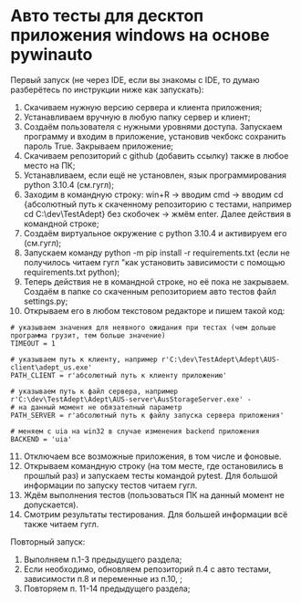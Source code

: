 # Авто тесты для десктоп приложения windows на основе pywinauto

Первый запуск (не через IDE, если вы знакомы с IDE, то думаю разберётесь по инструкции ниже как запускать):
1. Скачиваем нужную версию сервера и клиента приложения;
2. Устанавливаем вручную в любую папку сервер и клиент;
3. Создаём пользователя с нужными уровнями доступа. Запускаем программу и входим в приложение, установив чекбокс сохранить пароль True. Закрываем приложение;
4. Скачиваем репозиторий с github (добавить ссылку) также в любое место на ПК;
5. Устанавливаем, если ещё не установлен, язык программирования python 3.10.4 (см.гугл);
6. Заходим в командную строку: win+R -> вводим cmd -> вводим cd {абсолютный путь к скаченному репозиторию с тестами, например cd C:\dev\TestAdept} без скобочек -> жмём enter. Далее действия в командной строке;
7. Создаём виртуальное окружение с python 3.10.4 и активируем его (см.гугл);
8. Запускаем команду python -m pip install -r requirements.txt (если не получилось читаем гугл "как установить зависимости с помощью requirements.txt python);
9. Теперь действия не в командной строке, но её пока не закрываем. Создаём в папке со скаченным репозиторием авто тестов файл settings.py;
10. Открываем его в любом текстовом редакторе и пишем такой код: 

```
# указываем значения для неявного ожидания при тестах (чем дольше программа грузит, тем больше значение)
TIMEOUT = 1  

# указываем путь к клиенту, например r'C:\dev\TestAdept\Adept\AUS-client\adept_us.exe'
PATH_CLIENT = r'абсолютный путь к клиенту приложению'  

# указываем путь к файл сервера, например r'C:\dev\TestAdept\Adept\AUS-server\AusStorageServer.exe' - 
# на данный момент не обязателный параметр
PATH_SERVER = r'абсолютный путь к файлу запуска сервера приложения'  

# меняем с uia на win32 в случае изменения backend приложения
BACKEND = 'uia'
```

11. Отключаем все возможные приложения, в том числе и фоновые.
12. Открываем командную строку (на том месте, где остановились в прошлый раз) и запускаем тесты командой pytest. Для большой информации по запуску тестов читаем гугл.
13. Ждём выполнения тестов (пользоваться ПК на данный момент не допускается).
14. Смотрим результаты тестирования. Для большей информации всё также читаем гугл.

Повторный запуск:
1. Выполняем п.1-3 предыдущего раздела;
2. Если необходимо, обновляем репозиторий п.4 с авто тестами, зависимости п.8 и переменные из п.10, ;
3. Повторяем п. 11-14 предыдущего раздела;

